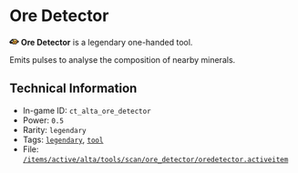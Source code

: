 # Ore Detector

<img src="https://raw.githubusercontent.com/Ceterai/Enternia/main/items/active/alta/tools/scan/ore_detector/icon.png" alt="Ore Detector icon" loading="lazy" height=16px width="auto" /> **Ore Detector** is a legendary one-handed tool.

Emits pulses to analyse the composition of nearby minerals.

## Technical Information

- In-game ID: `ct_alta_ore_detector`
- Power: `0.5`
- Rarity: `legendary`
- Tags: [`legendary`](https://ceterai.github.io/MyEnternia/Wiki/Tags/Legendary), [`tool`](https://ceterai.github.io/MyEnternia/Wiki/Tags/Tool)
- File: [`/items/active/alta/tools/scan/ore_detector/oredetector.activeitem`](https://github.com/Ceterai/Enternia/blob/main/items/active/alta/tools/scan/ore_detector/oredetector.activeitem)
